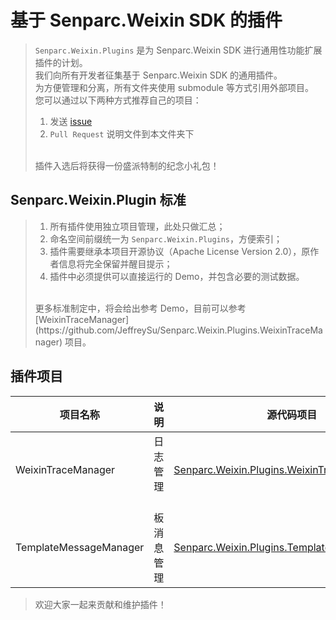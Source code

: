 # 基于 Senparc.Weixin SDK 的插件

> `Senparc.Weixin.Plugins` 是为 Senparc.Weixin SDK 进行通用性功能扩展插件的计划。<br>
> 我们向所有开发者征集基于 Senparc.Weixin SDK 的通用插件。<br>
> 为方便管理和分离，所有文件夹使用 submodule 等方式引用外部项目。<br>
> 您可以通过以下两种方式推荐自己的项目：<br>
> 1. 发送 [issue](https://github.com/JeffreySu/WeiXinMPSDK/issues/new) 
> 2.  `Pull Request` 说明文件到本文件夹下<br>
> <br>
> 插件入选后将获得一份盛派特制的纪念小礼包！

## Senparc.Weixin.Plugin 标准
> 1. 所有插件使用独立项目管理，此处只做汇总；<br>
> 2. 命名空间前缀统一为 `Senparc.Weixin.Plugins`，方便索引；<br>
> 3. 插件需要继承本项目开源协议（Apache License Version 2.0），原作者信息将完全保留并醒目提示；<br>
> 4. 插件中必须提供可以直接运行的 Demo，并包含必要的测试数据。<br>
> <br>
> 更多标准制定中，将会给出参考 Demo，目前可以参考 [WeixinTraceManager](https://github.com/JeffreySu/Senparc.Weixin.Plugins.WeixinTraceManager) 项目。


## 插件项目

| 项目名称 | 说明 | 源代码项目  |
|---------|------|------|
|  WeixinTraceManager     | 日志管理   | [Senparc.Weixin.Plugins.WeixinTraceManager](https://github.com/JeffreySu/Senparc.Weixin.Plugins.WeixinTraceManager)
|  TemplateMessageManager | 板消息管理 | [Senparc.Weixin.Plugins.TemplateMessageManager](https://github.com/JeffreySu/Senparc.Weixin.Plugins.TemplateMessageManager)

> 欢迎大家一起来贡献和维护插件！
